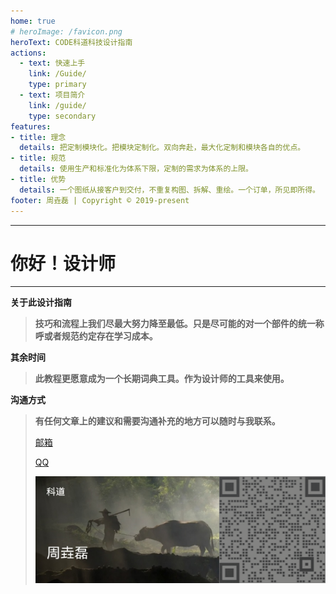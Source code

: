 ```yaml
---
home: true
# heroImage: /favicon.png
heroText: CODE科道科技设计指南
actions: 
  - text: 快速上手
    link: /Guide/
    type: primary
  - text: 项目简介
    link: /guide/
    type: secondary
features: 
- title: 理念
  details: 把定制模块化。把模块定制化。双向奔赴，最大化定制和模块各自的优点。
- title: 规范
  details: 使用生产和标准化为体系下限，定制的需求为体系的上限。
- title: 优势
  details: 一个图纸从接客户到交付，不重复构图、拆解、重绘。一个订单，所见即所得。
footer: 周垚磊 | Copyright © 2019-present
---
```

---
# 你好！设计师

---

**关于此设计指南**

> **技巧和流程上我们尽最大努力降至最低。只是尽可能的对一个部件的统一称呼或者规范约定存在学习成本。**

**其余时间**

> **此教程更愿意成为一个长期词典工具。作为设计师的工具来使用。**

**沟通方式**

> **有任何文章上的建议和需要沟通补充的地方可以随时与我联系。**
>
> <a href="mailto:CODESci.Tech@111.com">邮箱</a> 
>
> <a href="tencent://message/?uin=514800133&Site=&Menu=yes">QQ</a> 
>
> ![微信](./picture/mycard.png)

